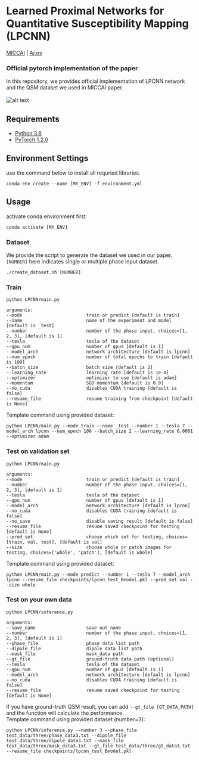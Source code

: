 # Learned Proximal Networks for Quantitative Susceptibility Mapping (LPCNN)
[MICCAI](https://www.google.com "Google's Homepage") | [Arxiv](https://www.google.com "Google's Homepage")
<!--- put link here --->

### Official pytorch implementation of the paper<br>
In this repository, we provides official implementation of LPCNN network and the QSM dataset we used in MICCAI paper.<br><br>
![alt text](https://github.com/Sulam-Group/LPCNN/blob/master/imgs/overall_framework.png "overall framework")

## Requirements
- [Python 3.6](https://www.python.org/)
- [PyTorch 1.2.0](https://pytorch.org)

## Environment Settings
use the command below to install all requried libraries.
```
conda env create --name [MY_ENV] -f environment.yml
```
## Usage
activate conda environment first
```
conda activate [MY_ENV]
```
### Dataset
We provide the script to generate the dataset we used in our paper. `[NUMBER]` here indicates single or multiple phase input dataset.
```
./create_dataset.sh [NUMBER]
```
### Train
```
python LPCNN/main.py 

arguments:
--mode                        train or predict [default is train]
--name                        name of the experiment and model [default is _test]
--number                      number of the phase input, choices=[1, 2, 3], [default is 1]
--tesla                       tesla of the dataset
--gpu_num                     number of gpus [default is 1]
--model_arch                  network architecture [default is lpcnn]
--num_epoch                   number of total epochs to train [default is 100]
--batch_size                  batch size [default is 2]
--learning_rate               learning rate [default is 1e-4]
--optimizer                   optimizer to use [default is adam]
--momentum                    SGD momentum [default is 0.9]
--no_cuda                     disables CUDA training [default is false]
--resume_file                 resume training from checkpoint [default is None]
```
Template command using provided dataset:
```
python LPCNN/main.py --mode train --name _test --number 1 --tesla 7 --model_arch lpcnn --num_epoch 100 --batch_size 2 --learning_rate 0.0001 --optimizer adam
```
### Test on validation set 
```
python LPCNN/main.py

arguments:
--mode                        train or predict [default is train]
--number                      number of the phase input, choices=[1, 2, 3], [default is 1]
--tesla                       tesla of the dataset
--gpu_num                     number of gpus [default is 1]
--model_arch                  network architecture [default is lpcnn]
--no_cuda                     disables CUDA training [default is false]
--no_save                     disable saving result [default is false]
--resume_file                 resume saved checkpoint for testing [default is None]
--pred_set                    choose which set for testing, choices=[train, val, test], [default is val]
--size                        choose whole or patch images for testing, choices=['whole', 'patch'], [default is whole]
```
Template command using provided dataset:
```
python LPCNN/main.py --mode predict --number 1 --tesla 7 --model_arch lpcnn --resume_file checkpoints/lpcnn_test_Emodel.pkl --pred_set val --size whole
```
### Test on your own data
```
python LPCNN/inference.py

arguments:
--save_name                   save out name
--number                      number of the phase input, choices=[1, 2, 3], [default is 1]
--phase_file                  phase data list path
--dipole_file                 dipole data list path
--mask_file                   mask_data path
--gt_file                     ground-truth data path (optional)
--tesla                       tesla of the dataset
--gpu_num                     number of gpus [default is 1]
--model_arch                  network architecture [default is lpcnn]
--no_cuda                     disables CUDA training [default is false]
--resume_file                 resume saved checkpoint for testing [default is None]
```
If you have ground-truth QSM result, you can add `--gt_file [GT_DATA_PATH]` and the function will calculate the performance.<br>
Template command using provided dataset (number=3):
```
python LPCNN/inference.py --number 3 --phase_file test_data/three/phase_data3.txt --dipole_file test_data/three/dipole_data3.txt --mask_file test_data/three/mask_data3.txt --gt_file test_data/three/gt_data3.txt --resume_file checkpoints/lpcnn_test_Bmodel.pkl
```
